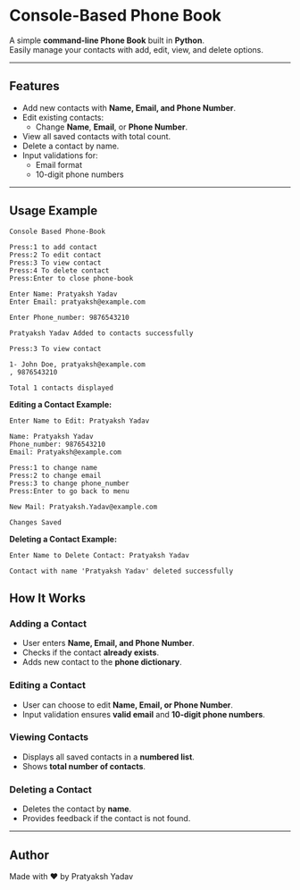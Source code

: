 # Console-Based Phone Book

A simple **command-line Phone Book** built in **Python**.  
Easily manage your contacts with add, edit, view, and delete options.

---

## Features
- Add new contacts with **Name, Email, and Phone Number**.  
- Edit existing contacts:
  - Change **Name**, **Email**, or **Phone Number**.  
- View all saved contacts with total count.  
- Delete a contact by name.  
- Input validations for:
  - Email format  
  - 10-digit phone numbers  

---

## Usage Example

```
Console Based Phone-Book

Press:1 to add contact
Press:2 To edit contact
Press:3 To view contact
Press:4 To delete contact
Press:Enter to close phone-book

Enter Name: Pratyaksh Yadav
Enter Email: pratyaksh@example.com

Enter Phone_number: 9876543210

Pratyaksh Yadav Added to contacts successfully

Press:3 To view contact

1- John Doe, pratyaksh@example.com
, 9876543210

Total 1 contacts displayed
```


**Editing a Contact Example:**
```
Enter Name to Edit: Pratyaksh Yadav

Name: Pratyaksh Yadav
Phone_number: 9876543210
Email: Pratyaksh@example.com

Press:1 to change name
Press:2 to change email
Press:3 to change phone_number
Press:Enter to go back to menu

New Mail: Pratyaksh.Yadav@example.com

Changes Saved
```

**Deleting a Contact Example:**

```
Enter Name to Delete Contact: Pratyaksh Yadav

Contact with name 'Pratyaksh Yadav' deleted successfully
```


## How It Works

### Adding a Contact
- User enters **Name, Email, and Phone Number**.  
- Checks if the contact **already exists**.  
- Adds new contact to the **phone dictionary**.

### Editing a Contact
- User can choose to edit **Name, Email, or Phone Number**.  
- Input validation ensures **valid email** and **10-digit phone numbers**.

### Viewing Contacts
- Displays all saved contacts in a **numbered list**.  
- Shows **total number of contacts**.

### Deleting a Contact
- Deletes the contact by **name**.  
- Provides feedback if the contact is not found.

---

## Author
Made with ❤️ by Pratyaksh Yadav